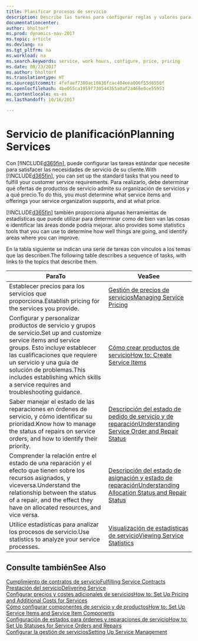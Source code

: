 ```yaml
---
title: Planificar procesos de servicio
description: Describe las tareas para configurar reglas y valores para definir las directivas y los procesos de servicios.
documentationcenter: 
author: bholtorf
ms.prod: dynamics-nav-2017
ms.topic: article
ms.devlang: na
ms.tgt_pltfrm: na
ms.workload: na
ms.search.keywords: service, work hours, configure, price, pricing
ms.date: 08/23/2017
ms.author: bholtorf
ms.translationtype: HT
ms.sourcegitcommit: 4fefaef7380ac10836fcac404eea006f55d8556f
ms.openlocfilehash: 4be055ca1959f730544355a0af2a468e0ce55953
ms.contentlocale: es-es
ms.lasthandoff: 10/16/2017

---
```

# <a name="planning-services"></a><span data-ttu-id="f43dd-103">Servicio de planificación</span><span class="sxs-lookup"><span data-stu-id="f43dd-103">Planning Services</span></span>
<span data-ttu-id="f43dd-104">Con [!INCLUDE[d365fin](includes/d365fin_md.md)], puede configurar las tareas estándar que necesite para satisfacer las necesidades de servicio de su cliente.</span><span class="sxs-lookup"><span data-stu-id="f43dd-104">With [!INCLUDE[d365fin](includes/d365fin_md.md)], you can set up the standard tasks that you need to fulfill your customer service requirements.</span></span> <span data-ttu-id="f43dd-105">Para realizarlo, debe determinar qué ofertas de productos de servicio admite su organización de servicios y a qué precio.</span><span class="sxs-lookup"><span data-stu-id="f43dd-105">To do this, you must determine what service items and offerings your service organization supports, and at what price.</span></span>   

[!INCLUDE[d365fin](includes/d365fin_md.md)]<span data-ttu-id="f43dd-106"> también proporciona algunas herramientas de estadísticas que puede utilizar para determinar como de bien van las cosas e identificar las áreas donde podría mejorar.</span><span class="sxs-lookup"><span data-stu-id="f43dd-106"> also provides some statistics tools that you can use to determine how well things are going, and identify areas where you can improve.</span></span>
  
<span data-ttu-id="f43dd-107">En la tabla siguiente se indican una serie de tareas con vínculos a los temas que las describen.</span><span class="sxs-lookup"><span data-stu-id="f43dd-107">The following table describes a sequence of tasks, with links to the topics that describe them.</span></span>   
  
|<span data-ttu-id="f43dd-108">**Para**</span><span class="sxs-lookup"><span data-stu-id="f43dd-108">**To**</span></span>|<span data-ttu-id="f43dd-109">**Vea**</span><span class="sxs-lookup"><span data-stu-id="f43dd-109">**See**</span></span>|  
|------------|-------------|  
|<span data-ttu-id="f43dd-110">Establecer precios para los servicios que proporciona.</span><span class="sxs-lookup"><span data-stu-id="f43dd-110">Establish pricing for the services you provide.</span></span>|[<span data-ttu-id="f43dd-111">Gestión de precios de servicios</span><span class="sxs-lookup"><span data-stu-id="f43dd-111">Managing Service Pricing</span></span>](service-service-price-management.md)|
|<span data-ttu-id="f43dd-112">Configurar y personalizar productos de servicio y grupos de servicio.</span><span class="sxs-lookup"><span data-stu-id="f43dd-112">Set up and customize service items and service groups.</span></span> <span data-ttu-id="f43dd-113">Esto incluye establecer las cualificaciones que requiere un servicio y una guía de solución de problemas.</span><span class="sxs-lookup"><span data-stu-id="f43dd-113">This includes establishing which skills a service requires and troubleshooting guidance.</span></span>| [<span data-ttu-id="f43dd-114">Cómo crear productos de servicio</span><span class="sxs-lookup"><span data-stu-id="f43dd-114">How to: Create Service Items</span></span>](service-how-to-create-service-items.md)|  
|<span data-ttu-id="f43dd-115">Saber manejar el estado de las reparaciones en órdenes de servicio, y cómo identificar su prioridad.</span><span class="sxs-lookup"><span data-stu-id="f43dd-115">Know how to manage the status of repairs on service orders, and how to identify their priority.</span></span>|[<span data-ttu-id="f43dd-116">Descripción del estado de pedido de servicio y de reparación</span><span class="sxs-lookup"><span data-stu-id="f43dd-116">Understanding Service Order and Repair Status</span></span>](service-service-order-status-and-repair-status.md)|  
|<span data-ttu-id="f43dd-117">Comprender la relación entre el estado de una reparación y el efecto que tienen sobre los recursos asignados, y viceversa.</span><span class="sxs-lookup"><span data-stu-id="f43dd-117">Understand the relationship between the status of a repair, and the effect they have on allocated resources, and vice versa.</span></span>|[<span data-ttu-id="f43dd-118">Descripción del estado de asignación y estado de reparación</span><span class="sxs-lookup"><span data-stu-id="f43dd-118">Understanding Allocation Status and Repair Status</span></span>](service-allocation-status-and-repair-status.md)|  
|<span data-ttu-id="f43dd-119">Utilice estadísticas para analizar los procesos de servicio.</span><span class="sxs-lookup"><span data-stu-id="f43dd-119">Use statistics to analyze your service processes.</span></span> | [<span data-ttu-id="f43dd-120">Visualización de estadísticas de servicio</span><span class="sxs-lookup"><span data-stu-id="f43dd-120">Viewing Service Statistics</span></span>](service-service-statistics.md) |

## <a name="see-also"></a><span data-ttu-id="f43dd-121">Consulte también</span><span class="sxs-lookup"><span data-stu-id="f43dd-121">See Also</span></span>
[<span data-ttu-id="f43dd-122">Cumplimiento de contratos de servicio</span><span class="sxs-lookup"><span data-stu-id="f43dd-122">Fulfilling Service Contracts</span></span>](service-fulfill-service-contracts.md)  
[<span data-ttu-id="f43dd-123">Prestación del servicio</span><span class="sxs-lookup"><span data-stu-id="f43dd-123">Delivering Service</span></span>](service-deliver-service.md)  
[<span data-ttu-id="f43dd-124">Configurar precios y costes adicionales de servicios</span><span class="sxs-lookup"><span data-stu-id="f43dd-124">How to: Set Up Pricing and Additional Costs for Services</span></span>](service-how-setup-service-costs-pricing.md)  
[<span data-ttu-id="f43dd-125">Cómo configurar componentes de servicio y de productos</span><span class="sxs-lookup"><span data-stu-id="f43dd-125">How to: Set Up Service Items and Service Item Components</span></span>](service-how-setup-service-items.md)  
[<span data-ttu-id="f43dd-126">Configuración de estados para órdenes y reparaciones de servicio</span><span class="sxs-lookup"><span data-stu-id="f43dd-126">How to: Set Up Statuses for Service Orders and Repairs</span></span>](service-order-repair-status.md)  
[<span data-ttu-id="f43dd-127">Configurar la gestión de servicios</span><span class="sxs-lookup"><span data-stu-id="f43dd-127">Setting Up Service Management</span></span>](service-setup-service.md)  

